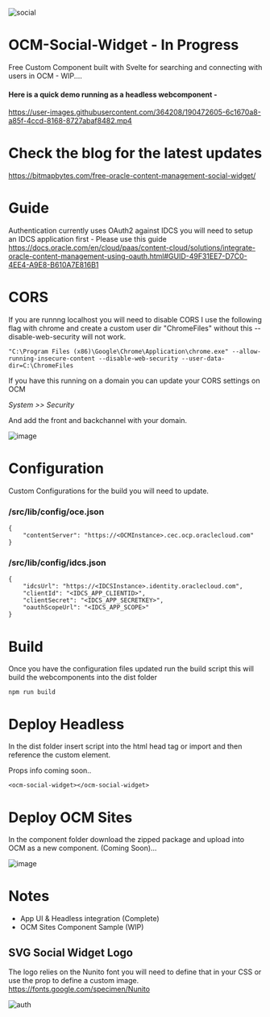 ![social](https://user-images.githubusercontent.com/364208/189951479-f75433ad-52b8-4ade-89d5-8a50e932c3eb.png)

# OCM-Social-Widget - In Progress

Free Custom Component built with Svelte for searching and connecting with users in OCM - WIP....

#### Here is a quick demo running as a headless webcomponent - 

https://user-images.githubusercontent.com/364208/190472605-6c1670a8-a85f-4ccd-8168-8727abaf8482.mp4



# Check the blog for the latest updates

https://bitmapbytes.com/free-oracle-content-management-social-widget/

# Guide
Authentication currently uses OAuth2 against IDCS you will need to setup an IDCS application first - Please use this guide
https://docs.oracle.com/en/cloud/paas/content-cloud/solutions/integrate-oracle-content-management-using-oauth.html#GUID-49F31EE7-D7C0-4EE4-A9E8-B610A7E816B1

# CORS
If you are runnng localhost you will need to disable CORS I use the following flag with chrome and create a custom user dir "ChromeFiles" without this --disable-web-security will not work.
```
"C:\Program Files (x86)\Google\Chrome\Application\chrome.exe" --allow-running-insecure-content --disable-web-security --user-data-dir=C:\ChromeFiles
```
If you have this running on a domain you can update your CORS settings on OCM 

_System >> Security_

And add the front and backchannel with your domain.

![image](https://user-images.githubusercontent.com/364208/190382422-750d662a-03c1-49de-b765-a31260e14326.png)


# Configuration
Custom Configurations for the build you will need to update.

### /src/lib/config/oce.json
```
{
    "contentServer": "https://<OCMInstance>.cec.ocp.oraclecloud.com"
}
```

### /src/lib/config/idcs.json
```
{
    "idcsUrl": "https://<IDCSInstance>.identity.oraclecloud.com",
    "clientId": "<IDCS_APP_CLIENTID>",
    "clientSecret": "<IDCS_APP_SECRETKEY>",
    "oauthScopeUrl": "<IDCS_APP_SCOPE>"
}
```

# Build
Once you have the configuration files updated run the build script this will build the webcomponents into the dist folder
```
npm run build
```

# Deploy Headless
In the dist folder insert script into the html head tag or import and then reference the custom element.

Props info coming soon..

```
<ocm-social-widget></ocm-social-widget>
```

# Deploy OCM Sites
In the component folder download the zipped package and upload into OCM as a new component. (Coming Soon)...

![image](https://user-images.githubusercontent.com/364208/190470793-901a8cb3-8229-42e8-adc1-f95a5df0bd6a.png)


# Notes
- App UI & Headless integration (Complete)
- OCM Sites Component Sample (WIP)

## SVG Social Widget Logo
The logo relies on the Nunito font you will need to define that in your CSS or use the prop to define a custom image.
https://fonts.google.com/specimen/Nunito


![auth](https://user-images.githubusercontent.com/364208/190133726-8b038ebf-26ae-4443-a925-69f4b9183a7b.png)
